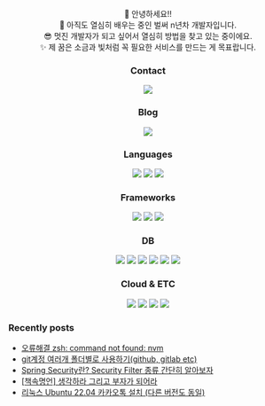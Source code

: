 <p align="center">
👋 안녕하세요!! <br>
🌱 아직도 열심히 배우는 중인 벌써 n년차 개발자입니다.  <br>
😎 멋진 개발자가 되고 싶어서 열심히 방법을 찾고 있는 중이에요.  <br>
✨ 제 꿈은 소금과 빛처럼 꼭 필요한 서비스를 만드는 게 목표랍니다.  <br>
</p>


<!--
**yunjigo92/yunjigo92** is a ✨ _special_ ✨ repository because its `README.md` (this file) appears on your GitHub profile.

Here are some ideas to get you started:

- 🔭 I’m currently working on ...
- 🌱 I’m currently learning ...
- 👯 I’m looking to collaborate on ...
- 🤔 I’m looking for help with ...
- 💬 Ask me about ...
- 📫 How to reach me: ...
- 😄 Pronouns: ...
- ⚡ Fun fact: ...
-->
<h3 align="center">Contact</h3>
<p align="center">
 <a href="mailto:yunjigo92@gmail.com" target="_blank">
    <img src="https://img.shields.io/badge/yunjigo92@gmail.com-EA4335?style=flat-square&logo=Gmail&logoColor=white"/></a>
</p>
 
 
<h3 align="center">Blog</h3>
<p align="center">
 <a href="https://goyunji.tistory.com/" target="_blank">
    <img src="https://img.shields.io/badge/Tech_Blog-000000?style=flat-square&logo=Tistory&logoColor=white"/></a>
</p>


<h3 align="center">Languages</h3>
<p align="center">
  <img src="https://img.shields.io/badge/Java-007396?style=flat-square&logo=Java&logoColor=white"/>
  <img src="https://img.shields.io/badge/Go-00ADD8?style=flat-square&logo=Go&logoColor=white"/>
  <img src="https://img.shields.io/badge/TypeScript-3178C6?style=flat-square&logo=TypeScript&logoColor=white"/>
<br>
</p>

<h3 align="center">Frameworks</h3>
<p align="center">
  <img src="https://img.shields.io/badge/Spring-6DB33F?style=flat-square&logo=Spring&logoColor=white"/>
  <img src="https://img.shields.io/badge/Spring_Boot-6DB33F?style=flat-square&logo=SpringBoot&logoColor=white"/>
  <img src="https://img.shields.io/badge/NestJS-E0234E?style=flat-square&logo=NestJS&logoColor=white"/>
</p>

<h3 align="center">DB</h3>
<p align="center">
  <img src="https://img.shields.io/badge/My_SQL-4479A1?style=flat-square&logo=MySQL&logoColor=white"/>
  <img src="https://img.shields.io/badge/SQLite-003B57?style=flat-square&logo=SQLite&logoColor=white"/>
  <img src="https://img.shields.io/badge/Oracle-F80000?style=flat-square&logo=Oracle&logoColor=white"/>
<img src="https://img.shields.io/badge/MongoDB-47A248?style=flat-square&logo=MongoDB&logoColor=white"/>
  <img src="https://img.shields.io/badge/Apache_Cassandra-1287B1?style=flat-square&logo=ApacheCassandra&logoColor=white"/>
  <img src="https://img.shields.io/badge/Redis-DC382D?style=flat-square&logo=Redis&logoColor=white"/>
</p>


<h3 align="center">Cloud & ETC</h3>
<p align="center">
  <img src="https://img.shields.io/badge/Kubernetes-326CE5?style=flat-square&logo=Kubernetes&logoColor=white"/>
  <img src="https://img.shields.io/badge/Docker-2496ED?style=flat-square&logo=Docker&logoColor=white"/>
  <img src="https://img.shields.io/badge/Apache_Kafka-231F20?style=flat-square&logo=ApacheKafka&logoColor=white"/>
  <img src="https://img.shields.io/badge/Elasticsearch-005571?style=flat-square&logo=Elasticsearch&logoColor=white"/>
</p>


### Recently posts
<!-- BLOG-POST-LIST:START -->
- [오류해결 zsh: command not found: nvm](https://goyunji.tistory.com/160)
- [git계정 여러개 폴더별로 사용하기&lpar;github, gitlab etc&rpar;](https://goyunji.tistory.com/159)
- [Spring Security란? Security Filter 종류 간단히 알아보자](https://goyunji.tistory.com/157)
- [[책속명언] 생각하라 그리고 부자가 되어라](https://goyunji.tistory.com/155)
- [리눅스 Ubuntu 22.04 카카오톡 설치 &lpar;다른 버전도 동일&rpar;](https://goyunji.tistory.com/154)
<!-- BLOG-POST-LIST:END -->

